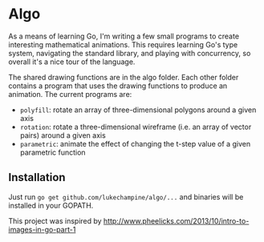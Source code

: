 Algo
====

As a means of learning Go, I'm writing a few small programs to create interesting mathematical animations. This requires learning Go's type system, navigating the standard library, and playing with concurrency, so overall it's a nice tour of the language.

The shared drawing functions are in the algo folder. Each other folder contains a program that uses the drawing functions to produce an animation. The current programs are:

* `polyfill`: rotate an array of three-dimensional polygons around a given axis
* `rotation`: rotate a three-dimensional wireframe (i.e. an array of vector pairs) around a given axis
* `parametric`: animate the effect of changing the t-step value of a given parametric function

Installation
------------

Just run `go get github.com/lukechampine/algo/...` and binaries will be installed in your GOPATH.

This project was inspired by http://www.pheelicks.com/2013/10/intro-to-images-in-go-part-1
